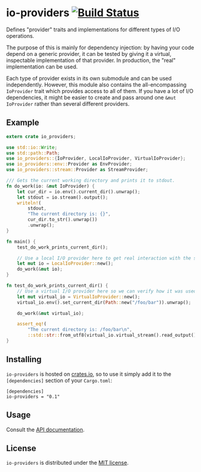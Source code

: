 # io-providers [![Build Status](https://travis-ci.org/pshendry/io-providers.svg)](https://travis-ci.org/pshendry/io-providers)

Defines "provider" traits and implementations for different types of I/O operations.

The purpose of this is mainly for dependency injection: by having your code depend on a
generic provider, it can be tested by giving it a virtual, inspectable implementation of that
provider. In production, the "real" implementation can be used.

Each type of provider exists in its own submodule and can be used independently. However,
this module also contains the all-encompassing `IoProvider` trait which provides access to
all of them. If you have a lot of I/O dependencies, it might be easier to create and pass
around one `&mut IoProvider` rather than several different providers.

## Example

```rust
extern crate io_providers;

use std::io::Write;
use std::path::Path;
use io_providers::{IoProvider, LocalIoProvider, VirtualIoProvider};
use io_providers::env::Provider as EnvProvider;
use io_providers::stream::Provider as StreamProvider;

/// Gets the current working directory and prints it to stdout.
fn do_work(io: &mut IoProvider) {
    let cur_dir = io.env().current_dir().unwrap();
    let stdout = io.stream().output();
    writeln!(
        stdout,
        "The current directory is: {}",
        cur_dir.to_str().unwrap())
        .unwrap();
}

fn main() {
    test_do_work_prints_current_dir();

    // Use a local I/O provider here to get real interaction with the system
    let mut io = LocalIoProvider::new();
    do_work(&mut io);
}

fn test_do_work_prints_current_dir() {
    // Use a virtual I/O provider here so we can verify how it was used
    let mut virtual_io = VirtualIoProvider::new();
    virtual_io.env().set_current_dir(Path::new("/foo/bar")).unwrap();

    do_work(&mut virtual_io);

    assert_eq!(
        "The current directory is: /foo/bar\n",
        ::std::str::from_utf8(virtual_io.virtual_stream().read_output()).unwrap());
}
```

## Installing

`io-providers` is hosted on [crates.io](https://crates.io), so to use it simply add it to the `[dependencies]` section of your `Cargo.toml`:

```
[dependencies]
io-providers = "0.1"
```

## Usage

Consult the [API documentation](https://pshendry.github.io/io-providers/io-providers/).

## License

`io-providers` is distributed under the [MIT license](https://opensource.org/licenses/MIT).
